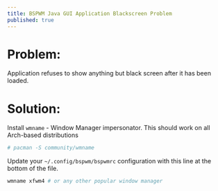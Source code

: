```yaml
---
title: BSPWM Java GUI Application Blackscreen Problem
published: true
---
```


# Problem:

Application refuses to show anything but black screen after it has been loaded. 

# Solution:

Install `wmname` - Window Manager impersonator. This should work on all Arch-based distributions 

```bash
# pacman -S community/wmname
```

Update your `~/.config/bspwm/bspwmrc` configuration with this line at the bottom of the file.

```bash
wmname xfwm4 # or any other popular window manager
```
